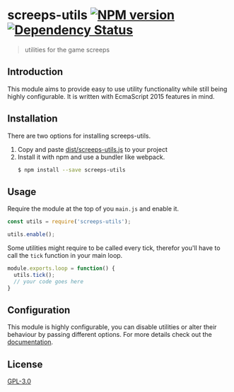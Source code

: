 # screeps-utils [![NPM version][npm-image]][npm-url] [![Dependency Status][daviddm-image]][daviddm-url]
> utilities for the game screeps

## Introduction
This module aims to provide easy to use utility functionality while still being highly configurable.
It is written with EcmaScript 2015 features in mind.

## Installation

There are two options for installing screeps-utils.

1. Copy and paste [dist/screeps-utils.js][dist-url] to your project
2. Install it with npm and use a bundler like webpack.
    ```sh
    $ npm install --save screeps-utils
    ```

## Usage
Require the module at the top of you `main.js` and enable it.

```js
const utils = require('screeps-utils');

utils.enable();
```

Some utilities might require to be called every tick, therefor you'll have to call the `tick` function in your main loop.
```js
module.exports.loop = function() {
  utils.tick();
  // your code goes here
}
```

## Configuration
This module is highly configurable, you can disable utilities or alter their behaviour by passing different options.
For more details check out the [documentation][docs-url].  

## License
[GPL-3.0][license-url]

[npm-image]: https://badge.fury.io/js/screeps-utils.svg
[npm-url]: https://npmjs.org/package/screeps-utils
[daviddm-image]: https://david-dm.org/PostCrafter/screeps-utils.svg?theme=shields.io
[daviddm-url]: https://david-dm.org/PostCrafter/screeps-utils

[license-url]: LICENSE.md
[dist-url]: dist/screeps-utils.js
[docs-url]: doc/README.md
